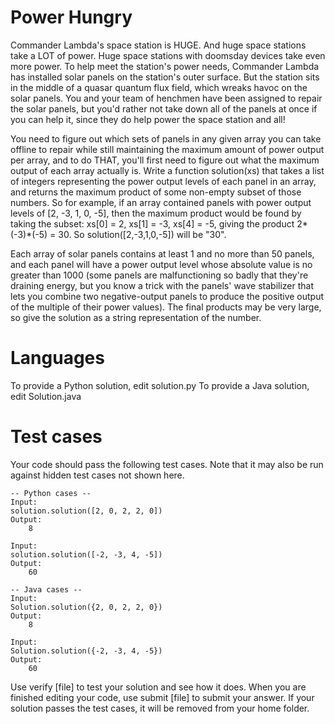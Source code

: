 Power Hungry 
============

Commander Lambda's space station is HUGE. And huge space stations take a LOT of power. Huge space
stations with doomsday devices take even more power. To help meet the station's power needs,
Commander Lambda has installed solar panels on the station's outer surface. But the station sits in
the middle of a quasar quantum flux field, which wreaks havoc on the solar panels. You and your team
 of henchmen have been assigned to repair the solar panels, but you'd rather not take down all of
 the panels at once if you can help it, since they do help power the space station and all!

You need to figure out which sets of panels in any given array you can take offline to repair while
still maintaining the maximum amount of power output per array, and to do THAT, you'll first need to
 figure out what the maximum output of each array actually is. Write a function solution(xs) that
 takes a list of integers representing the power output levels of each panel in an array, and
 returns the maximum product of some non-empty subset of those numbers. So for example, if an array
 contained panels with power output levels of [2, -3, 1, 0, -5], then the maximum product would be
 found by taking the subset: xs[0] = 2, xs[1] = -3, xs[4] = -5, giving the product 2*(-3)*(-5) = 30.
   So solution([2,-3,1,0,-5]) will be "30".

Each array of solar panels contains at least 1 and no more than 50 panels, and each panel will have
a power output level whose absolute value is no greater than 1000 (some panels are malfunctioning so
 badly that they're draining energy, but you know a trick with the panels' wave stabilizer that lets
  you combine two negative-output panels to produce the positive output of the multiple of their
  power values). The final products may be very large, so give the solution as a string
  representation of the number.

Languages
=========

To provide a Python solution, edit solution.py
To provide a Java solution, edit Solution.java

Test cases
==========
Your code should pass the following test cases.
Note that it may also be run against hidden test cases not shown here.
```
-- Python cases --
Input:
solution.solution([2, 0, 2, 2, 0])
Output:
    8

Input:
solution.solution([-2, -3, 4, -5])
Output:
    60

-- Java cases --
Input:
Solution.solution({2, 0, 2, 2, 0})
Output:
    8

Input:
Solution.solution({-2, -3, 4, -5})
Output:
    60
```
Use verify [file] to test your solution and see how it does. When you are finished editing your code, use submit [file] to submit your answer. If your solution passes the test cases, it will be removed from your home folder.